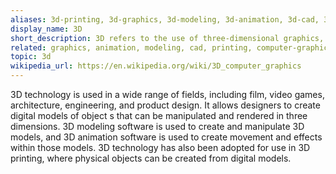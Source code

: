 ```yaml
---
aliases: 3d-printing, 3d-graphics, 3d-modeling, 3d-animation, 3d-cad, 3d-rendering, 3d-models
display_name: 3D
short_description: 3D refers to the use of three-dimensional graphics, modeling, and animation in various industries, including film, video games, and product design.
related: graphics, animation, modeling, cad, printing, computer-graphics, product-design, video-games
topic: 3d
wikipedia_url: https://en.wikipedia.org/wiki/3D_computer_graphics
---
```

3D technology is used in a wide range of fields, including film, video games, architecture, engineering, and product design. It allows designers to create digital models of object s that can be manipulated and rendered in three dimensions. 3D modeling software is used to create and manipulate 3D models, and 3D animation software is used to create movement and effects within those models. 3D technology has also been adopted for use in 3D printing, where physical objects can be created from digital models.
